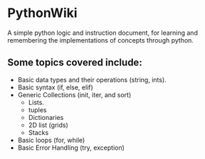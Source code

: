 # PythonWiki
A simple python logic and instruction document, for learning and remembering the implementations of concepts through python.

## Some topics covered include:
 - Basic data types and their operations (string, ints).
 - Basic syntax (if, else, elif)
 - Generic Collections (init, iter, and sort)
    - Lists.
    - tuples
    - Dictionaries
    - 2D list (grids)
    - Stacks
 - Basic loops (for, while)
 - Basic Error Handling (try, exception)

